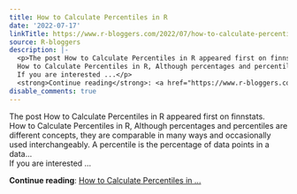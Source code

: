 ```yaml
---
title: How to Calculate Percentiles in R
date: '2022-07-17'
linkTitle: https://www.r-bloggers.com/2022/07/how-to-calculate-percentiles-in-r/
source: R-bloggers
description: |-
  <p>The post How to Calculate Percentiles in R appeared first on finnstats.<br />
  How to Calculate Percentiles in R, Although percentages and percentiles are different concepts, they are comparable in many ways and occasionally used interchangeably. A percentile is the percentage of data points in a data...<br />
  If you are interested ...</p>
  <strong>Continue reading</strong>: <a href="https://www.r-bloggers.com/2022/07/how-to-calculate-percentiles-in-r/">How to Calculate Percentiles in ...
disable_comments: true
---
```

<p>The post How to Calculate Percentiles in R appeared first on finnstats.<br />
How to Calculate Percentiles in R, Although percentages and percentiles are different concepts, they are comparable in many ways and occasionally used interchangeably. A percentile is the percentage of data points in a data...<br />
If you are interested ...</p>
<strong>Continue reading</strong>: <a href="https://www.r-bloggers.com/2022/07/how-to-calculate-percentiles-in-r/">How to Calculate Percentiles in ...